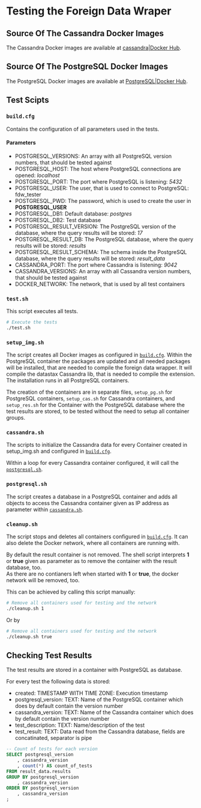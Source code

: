 # Testing the Foreign Data Wraper
## Source Of The Cassandra Docker Images

The Cassandra Docker images are available at [cassandra|Docker Hub](https://hub.docker.com/_/cassandra/).

## Source Of The PostgreSQL Docker Images

The PostgreSQL Docker images are available at [PostgreSQL|Docker Hub](https://hub.docker.com/_/postgres/).

## Test Scipts
### `build.cfg`

Contains the configuration of all parameters used in the tests.

#### Parameters

- POSTGRESQL_VERSIONS: An array with all PostgreSQL version numbers, that should be tested against
- POSTGRESQL_HOST: The host where PostgreSQL connections are opened: _localhost_
- POSTGRESQL_PORT: The port where PostgreSQL is listening: _5432_
- POSTGRESQL_USER: The user, that is used to connect to PostgreSQL: fdw_tester
- POSTGRESQL_PWD: The password, which is used to create the user in **POSTGRESQL_USER**
- POSTGRESQL_DB1: Default database: _postgres_
- POSTGRESQL_DB2: Test database
- POSTGRESQL_RESULT_VERSION: The PostgreSQL version of the database, where the query results will be stored: _17_
- POSTGRESQL_RESULT_DB: The PostgreSQL database, where the query results will be stored: _results_
- POSTGRESQL_RESULT_SCHEMA: The schema inside the PostgreSQL database, where the query results will be stored: _result_data_
- CASSANDRA_PORT: The port where Cassandra is listening: _9042_
- CASSANDRA_VERSIONS: An array with all Cassandra version numbers, that should be tested against
- DOCKER_NETWORK: The network, that is used by all test containers

### `test.sh`

This script executes all tests.

```bash
# Execute the tests
./test.sh
```

### `setup_img.sh`

The script creates all Docker images as configured in [`build.cfg`](#buildcfg). Within the PostgreSQL container the packages are updated and all needed packages will be installed, that are needed to compile the foreign data wrapper. It will compile the datastax Cassandra lib, that is needed to compile the extension.<br />
The installation runs in all PostgreSQL containers.

The creation of the containers are in separate files, `setup_pg.sh` for PostgreSQL containers, `setup_cas.sh` for Cassandra containers, and `setup_res.sh` for the Container with the PostgreSQL database where the test results are stored, to be tested without the need to setup all container groups.

### `cassandra.sh`

The scripts to initialize the Cassandra data for every Container created in setup_img.sh and configured in [`build.cfg`](#buildcfg).

Within a loop for every Cassandra container configured, it will call the [`postgresql.sh`](#postgresqlsh).

### `postgresql.sh`

The script creates a database in a PostgreSQL container and adds all objects to access the Cassandra container given as IP address as parameter within [`cassandra.sh`](#cassandrash).

### `cleanup.sh`

The script stops and deletes all containers configured in [`build.cfg`](#buildcfg). It can also delete the Docker network, where all containers are running with.

By default the result container is not removed. The shell script interprets **1** or **true** given as parameter as to remove the container with the result database, too.<br />
As there are no contianers left when started with **1** or **true**, the docker network will be removed, too.

This can be achieved by calling this script manually:

```bash
# Remove all containers used for testing and the network
./cleanup.sh 1
```

Or by
```bash
# Remove all containers used for testing and the network
./cleanup.sh true
```

## Checking Test Results

The test results are stored in a container with PostgreSQL as database.

For every test the following data is stored:

- created: TIMESTAMP WITH TIME ZONE: Execution timestamp
- postgresql_version: TEXT: Name of the PostgreSQL container which does by default contain the version number
- cassandra_version: TEXT: Name of the Cassandra container which does by default contain the version number
- test_description: TEXT: Name/description of the test
- test_result: TEXT: Data read from the Cassandra database, fields are concatinated, separator is pipe

```sql
-- Count of tests for each version
SELECT postgresql_version
    , cassandra_version
    , count(*) AS count_of_tests
FROM result_data.results
GROUP BY postgresql_version
    , cassandra_version
ORDER BY postgresql_version
    , cassandra_version
;
```
